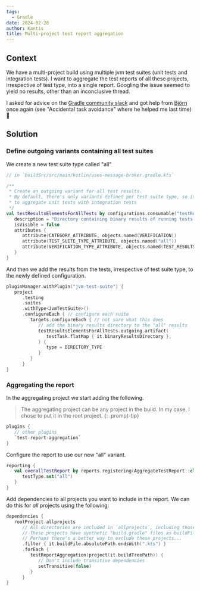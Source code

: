 ```yaml
---
tags:
  - Gradle
date: 2024-02-28
author: Kantis
title: Multi-project test report aggregation
---
```

## Context
We have a multi-project build using multiple jvm test suites (unit tests and integration tests). I want to aggregate the test reports of all these projects, irrespective of test type, into a single report. Googling the issue seemed to yield no results, other than an inconclusive thread.

I asked for advice on the [Gradle community slack](https://gradle-community.slack.com/) and got help from [Björn](https://github.com/vampire) once again (see "Accidental task avoidance" where he helped me last time) 🙂
## Solution
### Define outgoing variants containing all test suites
We create a new test suite type called "all"
```kotlin
// in `buildSrc/src/main/kotlin/uses-message-broker.gradle.kts`

/**
 * Create an outgoing variant for all test results.
 * By default, there's only variants defined per test suite type, so it's impossible
 * to aggregate unit tests with integration tests
 */
val testResultsElementsForAllTests by configurations.consumable("testResultsElementsForAllTests") {
   description = "Directory containing binary results of running tests for all test suite targets."
   isVisible = false
   attributes {
      attribute(CATEGORY_ATTRIBUTE, objects.named(VERIFICATION))
      attribute(TEST_SUITE_TYPE_ATTRIBUTE, objects.named("all"))
      attribute(VERIFICATION_TYPE_ATTRIBUTE, objects.named(TEST_RESULTS))
   }
}
```

And then we add the results from the tests, irrespective of test suite type, to the newly defined configuration.
```kotlin
pluginManager.withPlugin("jvm-test-suite") {
   project
      .testing
      .suites
      .withType<JvmTestSuite>()
      .configureEach { // configure each suite
         targets.configureEach { // not sure what this does
            // add the binary results directory to the "all" results
            testResultsElementsForAllTests.outgoing.artifact(
               testTask.flatMap { it.binaryResultsDirectory },
            ) { 
               type = DIRECTORY_TYPE
            }
         }
      }
}
```

### Aggregating the report
In the aggregating project we start adding the following. 

> 	The aggregating project can be any project in the build. In my case, I chose to put it in the root project.
> {: .prompt-tip}

```kotlin
plugins {
   // other plugins
   `test-report-aggregation`
}
```

Configure the report to use our new "all" variant.
```kotlin
reporting {
   val overallTestReport by reports.registering(AggregateTestReport::class) {
      testType.set("all")
   }
}
```

Add dependencies to all projects you want to include in the report. We can do this for _all_ projects using the following:
```kotlin
dependencies {
   rootProject.allprojects
      // All directories are included in `allprojects`, including those which only hold subprojects
      // These projects have synthetic "build.gradle" files as buildFile, so we can filter on that.
      // Perhaps there's a better way to exclude these projects...
      .filter { it.buildFile.absolutePath.endsWith(".kts") }
      .forEach {
         testReportAggregation(project(it.buildTreePath)) {
            // Don't include transitive dependencies
            setTransitive(false)
         }
      }
}
```